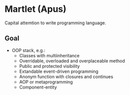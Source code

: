 Martlet (Apus)
==============
Capital attemtion to write programming language.

Goal
----
* OOP stack, e.g.:
    * Classes with multiinheritance
    * Overridable, overloaded and overplaceable method
    * Public and protected visibility
    * Extandable event-driven programming
    * Anonym function with closures and continues
    * AOP or metaprogramming
    * Component-entity

